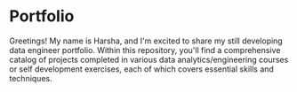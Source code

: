 # Portfolio
Greetings! My name is Harsha, and I'm excited to share my still developing data engineer portfolio. Within this repository, you'll find a comprehensive catalog of projects completed in various data analytics/engineering courses or self development exercises, each of which covers essential skills and techniques.
